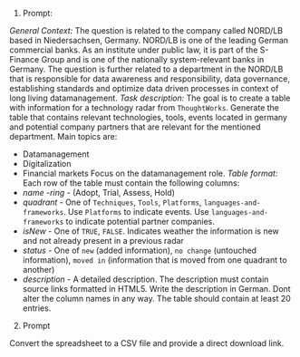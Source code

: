 1. Prompt:

*General Context:* 
The question is related to the company called NORD/LB based in Niedersachsen, Germany.
NORD/LB is one of the leading German commercial banks. 
As an institute under public law, it is part of the S-Finance Group and is one of the nationally system-relevant banks in Germany.
The question is further related to a department in the NORD/LB that is responsible for data awareness and responsibility, 
data governance, establishing standards and optimize data driven processes in context of long living datamanagement.
*Task description:*
The goal is to create a table with information for a technology radar from `ThoughtWorks`.
Generate the table that contains relevant technologies, tools, events located in germany and potential company partners that are relevant for the mentioned department.
Main topics are: 
- Datamanagement
- Digitalization
- Financial markets
Focus on the datamanagement role.
*Table format:*
Each row of the table must contain the following columns:
- *name*
-*ring* - (Adopt, Trial, Assess, Hold)
- *quadrant* - One of `Techniques`, `Tools`, `Platforms`, `languages-and-frameworks`. Use `Platforms` to indicate events. Use `languages-and-frameworks` to indicate potential partner companies.
- *isNew* - One of `TRUE`, `FALSE`. Indicates weather the information is new and not already present in a previous radar
- *status* - One of `new` (added information), `no change` (untouched information), `moved in` (information that is moved from one quadrant to another)
- *description* - A detailed description. The description must contain source links formatted in HTML5. Write the description in German.
Dont alter the column names in any way.
The table should contain at least 20 entries.

2. Prompt

Convert the spreadsheet to a CSV file and provide a direct download link.

